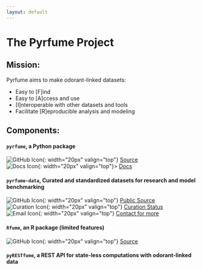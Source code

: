 ```yaml
---
layout: default
---
```


# The Pyrfume Project


## Mission:
Pyrfume aims to make odorant-linked datasets:
- Easy to [F]ind
- Easy to [A]ccess and use
- [I]nteroperable with other datasets and tools
- Facilitate [R]eproducible analysis and modeling

## Components:
#### `pyrfume`, a Python package
![GitHub Icon](https://simpleicons.org/icons/github.svg){: width="20px" valign="top"} [Source](http://github.com/pyrfume/pyrfume)<br>
![Docs Icon](https://static.thenounproject.com/png/192334-200.png){: width="20px" valign="top"}> [Docs](http://docs.pyrfume.org)

#### `pyrfume-data`, Curated and standardized datasets for research and model benchmarking
![GitHub Icon](https://simpleicons.org/icons/github.svg){: width="20px" valign="top"} [Public Source](http://github.com/pyrfume/pyrfume-data)<br>
![Curation Icon](https://static.thenounproject.com/png/2013853-200.png){: width="20px" valign="top"} [Curation Status](http://status.pyrfume.org)<br>
![Email Icon](https://static.thenounproject.com/png/4005023-200.png){: width="20px" valign="top"} [Contact for more](mailto:admin@pyrfume.org)<br>

#### `Rfume`, an R package (limited features)
![GitHub Icon](https://simpleicons.org/icons/github.svg){: width="20px" valign="top"} [Source](http://github.com/pyrfume/rfume)<br>

#### `pyRESTfume`, a REST API for state-less computations with odorant-linked data
